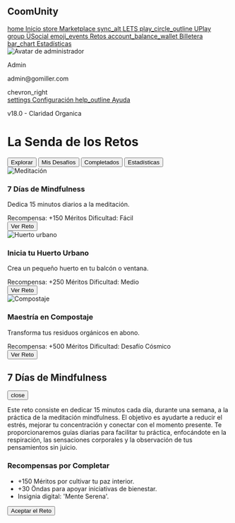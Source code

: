<!DOCTYPE html>
<html lang="es"><head>
<meta charset="utf-8"/>
<meta content="width=device-width, initial-scale=1.0" name="viewport"/>
<title>ÜSocial - CoomUnity</title>
<script src="https://cdn.tailwindcss.com?plugins=forms,container-queries"></script>
<link href="https://fonts.googleapis.com/css2?family=Montserrat:wght@700&amp;family=Inter:wght@400;500;600;700&amp;display=swap" rel="stylesheet"/>
<link href="https://fonts.googleapis.com/icon?family=Material+Icons" rel="stylesheet"/>
<style type="text/tailwindcss">
    body {
      font-family: 'Inter', sans-serif;
      background-color: #F8F9FA;
    }
    .font-montserrat {
      font-family: 'Montserrat', sans-serif;
    }
    :root {
      --duo-magenta: #D6075C;
    }
    .modal {
      display: none;
    }
    .modal.is-open {
      display: flex;
    }
    #challenge-tabs .tab.active {
      border-bottom-color: #9333ea;
      color: #9333ea;
      font-weight: 600;
    }
    #challenge-tabs .tab {
      border-bottom: 2px solid transparent;
    }
  </style>
</head>
<body class="bg-gray-50">
<div class="flex h-screen">
<aside class="w-64 bg-white shadow-md flex flex-col justify-between">
<div>
<div class="p-6">
<h1 class="text-2xl font-bold text-gray-800">CoomUnity</h1>
</div>
<nav class="mt-6">
<a class="flex items-center px-6 py-3 text-gray-600 hover:bg-gray-100" href="#">
<span class="material-icons">home</span>
<span class="ml-4">Inicio</span>
</a>
<a class="flex items-center px-6 py-3 text-gray-600 hover:bg-gray-100" href="#">
<span class="material-icons">store</span>
<span class="ml-4">Marketplace</span>
</a>
<a class="flex items-center px-6 py-3 text-gray-600 hover:bg-gray-100" href="#">
<span class="material-icons">sync_alt</span>
<span class="ml-4">LETS</span>
</a>
<a class="flex items-center px-6 py-3 text-gray-600 hover:bg-gray-100" href="#">
<span class="material-icons">play_circle_outline</span>
<span class="ml-4">UPlay</span>
</a>
<a class="flex items-center px-6 py-3 text-gray-600 hover:bg-gray-100" href="#">
<span class="material-icons">group</span>
<span class="ml-4">ÜSocial</span>
</a>
<a class="flex items-center px-6 py-3 bg-purple-100 text-purple-700 font-semibold" href="#">
<span class="material-icons">emoji_events</span>
<span class="ml-4">Retos</span>
</a>
<a class="flex items-center px-6 py-3 text-gray-600 hover:bg-gray-100" href="#">
<span class="material-icons">account_balance_wallet</span>
<span class="ml-4">Billetera</span>
</a>
<a class="flex items-center px-6 py-3 text-gray-600 hover:bg-gray-100" href="#">
<span class="material-icons">bar_chart</span>
<span class="ml-4">Estadísticas</span>
</a>
</nav>
</div>
<div class="p-6">
<div class="flex items-center mb-4">
<img alt="Avatar de administrador" class="h-10 w-10 rounded-full" src="https://lh3.googleusercontent.com/aida-public/AB6AXuBaXgAQwiLqsyiPfrvon6jYib-suep9tHSVyFYGaYElULMVtdqVyvnLh3BCQmJmz1mrhKEg7pvD1LPjnD9QYfVVADC9deStkmm1M7nvZXlHvVDl1cAcLcC0sYo-XqVJWJ84VAUb8GAMcfiY31leSLQqkbsZxiaOfFXGyUCZ4Zu99qZQdW-6yk1bAKUQ3gV7My5X2zbARhngTbcL4aPT2X11VpnoTyNoAHsxmDF2iKceg7aGhGuiKwQHLy5tvfm_nzHYrB0lFgHGNxg"/>
<div class="ml-4">
<p class="font-semibold text-gray-800">Admin</p>
<p class="text-sm text-gray-500">admin@gomiller.com</p>
</div>
<span class="material-icons ml-auto text-gray-500">chevron_right</span>
</div>
<a class="flex items-center px-6 py-3 text-gray-600 hover:bg-gray-100" href="#">
<span class="material-icons">settings</span>
<span class="ml-4">Configuración</span>
</a>
<a class="flex items-center px-6 py-3 text-gray-600 hover:bg-gray-100" href="#">
<span class="material-icons">help_outline</span>
<span class="ml-4">Ayuda</span>
</a>
<p class="text-xs text-gray-400 mt-6">v18.0 - Claridad Organica</p>
</div>
</aside>
<main class="flex-1 p-8 overflow-y-auto">
<h1 class="text-3xl font-bold text-gray-800 font-montserrat mb-6">La Senda de los Retos</h1>
<div class="border-b border-gray-200" id="challenge-tabs">
<nav aria-label="Tabs" class="-mb-px flex space-x-8">
<button class="tab active py-4 px-1 text-sm font-medium text-purple-600 border-b-2 border-purple-600 whitespace-nowrap">Explorar</button>
<button class="tab py-4 px-1 text-sm font-medium text-gray-500 hover:text-gray-700 hover:border-gray-300 border-b-2 border-transparent whitespace-nowrap">Mis Desafíos</button>
<button class="tab py-4 px-1 text-sm font-medium text-gray-500 hover:text-gray-700 hover:border-gray-300 border-b-2 border-transparent whitespace-nowrap">Completados</button>
<button class="tab py-4 px-1 text-sm font-medium text-gray-500 hover:text-gray-700 hover:border-gray-300 border-b-2 border-transparent whitespace-nowrap">Estadísticas</button>
</nav>
</div>
<div class="mt-8 grid grid-cols-1 md:grid-cols-2 lg:grid-cols-3 gap-8">
<div class="bg-white rounded-lg shadow-md overflow-hidden flex flex-col transform hover:-translate-y-1 transition-transform duration-300 ease-in-out">
<img alt="Meditación" class="h-48 w-full object-cover" src="https://lh3.googleusercontent.com/aida-public/AB6AXuA7-2LwMLDj2e2h3PMa27K2Xp1JwT3M1A5JgQG3QYk4j2L2fV7e8c9gHj1aJk8lM9n0pXqZfWbCj9i0bU1tH2vBwQoG2tY3s4uR_eX_k5f6g7h8iJk9lM0n1oPqRsTtUvXzY-A"/>
<div class="p-6 flex-1 flex flex-col">
<h3 class="text-xl font-bold text-gray-800 mb-2">7 Días de Mindfulness</h3>
<p class="text-gray-600 text-sm mb-4 flex-1">Dedica 15 minutos diarios a la meditación.</p>
<div class="flex items-center justify-between mb-4 text-xs">
<span class="inline-flex items-center bg-blue-100 text-blue-800 px-2 py-1 rounded-full font-semibold">Recompensa: +150 Méritos</span>
<span class="inline-flex items-center bg-green-100 text-green-800 px-2 py-1 rounded-full font-semibold">Dificultad: Fácil</span>
</div>
<button class="w-full bg-purple-600 text-white font-semibold py-2 rounded-lg hover:bg-purple-700 transition-colors" onclick="openModal('challengeDetailModal')">Ver Reto</button>
</div>
</div>
<div class="bg-white rounded-lg shadow-md overflow-hidden flex flex-col transform hover:-translate-y-1 transition-transform duration-300 ease-in-out">
<img alt="Huerto urbano" class="h-48 w-full object-cover" src="https://lh3.googleusercontent.com/aida-public/AB6AXuDbY-3Z_qA_j-0c_a_p-4B_s_t-8F_l_k_j_d_a_c_e_f_g_h_i_j_k_l_m_n_o_p_q_r_s_t_u_v_w_x_y_z_a_b_c_d_e_f_g_h_i_j_k_l_m_n_o_p_q_r_s_t_u_v_w_x_y_z"/>
<div class="p-6 flex-1 flex flex-col">
<h3 class="text-xl font-bold text-gray-800 mb-2">Inicia tu Huerto Urbano</h3>
<p class="text-gray-600 text-sm mb-4 flex-1">Crea un pequeño huerto en tu balcón o ventana.</p>
<div class="flex items-center justify-between mb-4 text-xs">
<span class="inline-flex items-center bg-blue-100 text-blue-800 px-2 py-1 rounded-full font-semibold">Recompensa: +250 Méritos</span>
<span class="inline-flex items-center bg-yellow-100 text-yellow-800 px-2 py-1 rounded-full font-semibold">Dificultad: Medio</span>
</div>
<button class="w-full bg-purple-600 text-white font-semibold py-2 rounded-lg hover:bg-purple-700 transition-colors" onclick="openModal('challengeDetailModal')">Ver Reto</button>
</div>
</div>
<div class="bg-white rounded-lg shadow-md overflow-hidden flex flex-col transform hover:-translate-y-1 transition-transform duration-300 ease-in-out">
<img alt="Compostaje" class="h-48 w-full object-cover" src="https://lh3.googleusercontent.com/aida-public/AB6AXuCjpyL9yO9vtmNu7PzbcDzW-HfRPq2LGFNSIiTYMGdQ3A-pAF_CbAle5DGzbLpaVpvK4i0BJko0VlXVuqfEM3ts2SyZ_ewSADxEwC9EslN8em2JWwpCUrEy5pDpfE_Xwj7uNjXKQ7JMjFtWzhdTCDX_cz97ug4CoG-PejVMGivtVsIOCi1-kqx_X4GTMiLaaw_XneXW_7SG6aS5tNgNii-sHlPo3mgxj85C76-6ifDTgCl2tNRIRegQuv-ClO61DNunVZQZ74HwgSo"/>
<div class="p-6 flex-1 flex flex-col">
<h3 class="text-xl font-bold text-gray-800 mb-2">Maestría en Compostaje</h3>
<p class="text-gray-600 text-sm mb-4 flex-1">Transforma tus residuos orgánicos en abono.</p>
<div class="flex items-center justify-between mb-4 text-xs">
<span class="inline-flex items-center bg-blue-100 text-blue-800 px-2 py-1 rounded-full font-semibold">Recompensa: +500 Méritos</span>
<span class="inline-flex items-center bg-red-100 text-red-800 px-2 py-1 rounded-full font-semibold">Dificultad: Desafío Cósmico</span>
</div>
<button class="w-full bg-purple-600 text-white font-semibold py-2 rounded-lg hover:bg-purple-700 transition-colors" onclick="openModal('challengeDetailModal')">Ver Reto</button>
</div>
</div>
</div>
</main>
</div>
<div class="modal fixed inset-0 bg-black bg-opacity-50 items-center justify-center p-4" id="challengeDetailModal">
<div class="bg-white rounded-lg shadow-xl w-full max-w-lg">
<div class="p-6">
<div class="flex justify-between items-start">
<h2 class="text-2xl font-bold text-gray-800 font-montserrat">7 Días de Mindfulness</h2>
<button class="text-gray-500 hover:text-gray-800" onclick="closeModal('challengeDetailModal')">
<span class="material-icons">close</span>
</button>
</div>
<p class="mt-4 text-gray-600">
          Este reto consiste en dedicar 15 minutos cada día, durante una semana, a la práctica de la meditación mindfulness. El objetivo es ayudarte a reducir el estrés, mejorar tu concentración y conectar con el momento presente. Te proporcionaremos guías diarias para facilitar tu práctica, enfocándote en la respiración, las sensaciones corporales y la observación de tus pensamientos sin juicio.
        </p>
<div class="mt-6">
<h3 class="text-lg font-semibold text-gray-800">Recompensas por Completar</h3>
<ul class="list-disc list-inside mt-2 space-y-2 text-gray-600">
<li><span class="font-semibold text-green-600">+150 Méritos</span> por cultivar tu paz interior.</li>
<li><span class="font-semibold text-blue-500">+30 Öndas</span> para apoyar iniciativas de bienestar.</li>
<li>Insignia digital: <span class="font-semibold text-yellow-600">'Mente Serena'</span>.</li>
</ul>
</div>
<div class="mt-8 flex justify-end">
<button class="bg-purple-600 text-white font-semibold px-6 py-3 rounded-lg hover:bg-purple-700 transition-colors">Aceptar el Reto</button>
</div>
</div>
</div>
</div>
<script>
    function openModal(modalId) {
      document.getElementById(modalId).classList.add('is-open');
    }
    function closeModal(modalId) {
      document.getElementById(modalId).classList.remove('is-open');
    }
  </script>

</body></html>
